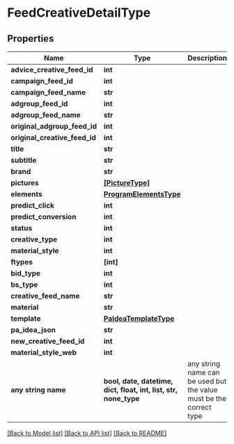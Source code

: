 # FeedCreativeDetailType


## Properties
Name | Type | Description | Notes
------------ | ------------- | ------------- | -------------
**advice_creative_feed_id** | **int** |  | [optional] 
**campaign_feed_id** | **int** |  | [optional] 
**campaign_feed_name** | **str** |  | [optional] 
**adgroup_feed_id** | **int** |  | [optional] 
**adgroup_feed_name** | **str** |  | [optional] 
**original_adgroup_feed_id** | **int** |  | [optional] 
**original_creative_feed_id** | **int** |  | [optional] 
**title** | **str** |  | [optional] 
**subtitle** | **str** |  | [optional] 
**brand** | **str** |  | [optional] 
**pictures** | [**[PictureType]**](PictureType.md) |  | [optional] 
**elements** | [**ProgramElementsType**](ProgramElementsType.md) |  | [optional] 
**predict_click** | **int** |  | [optional] 
**predict_conversion** | **int** |  | [optional] 
**status** | **int** |  | [optional] 
**creative_type** | **int** |  | [optional] 
**material_style** | **int** |  | [optional] 
**ftypes** | **[int]** |  | [optional] 
**bid_type** | **int** |  | [optional] 
**bs_type** | **int** |  | [optional] 
**creative_feed_name** | **str** |  | [optional] 
**material** | **str** |  | [optional] 
**template** | [**PaIdeaTemplateType**](PaIdeaTemplateType.md) |  | [optional] 
**pa_idea_json** | **str** |  | [optional] 
**new_creative_feed_id** | **int** |  | [optional] 
**material_style_web** | **int** |  | [optional] 
**any string name** | **bool, date, datetime, dict, float, int, list, str, none_type** | any string name can be used but the value must be the correct type | [optional]

[[Back to Model list]](../README.md#documentation-for-models) [[Back to API list]](../README.md#documentation-for-api-endpoints) [[Back to README]](../README.md)



